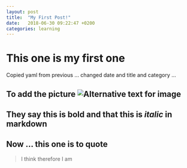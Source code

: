 ```yaml
---
layout: post
title:  "My First Post!"
date:   2018-06-30 09:22:47 +0200
categories: learning
---
```


# This one is my first one

Copied yaml from previous ... changed date and title and category ...

## To add the picture ![Alternative text for image](http://aclouda.com/wp-content/uploads/2017/05/6-1.png)

## They say this is **bold** and that this is *italic* in markdown

## Now ... this one is to quote

>I think
>therefore I am